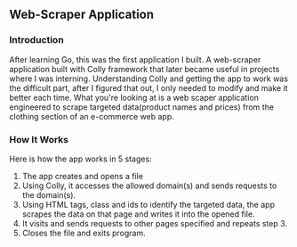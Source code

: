## Web-Scraper Application
### Introduction
After learning Go, this was the first application I built. A web-scraper application built with Colly framework that later became useful in projects where I was interning. Understanding Colly and getting the app to work was the difficult part, after I figured that out, I only needed to modify and make it better each time.
What you're looking at is a web scaper application engineered to scrape targeted data(product names and prices) from the clothing section of an e-commerce web app.
  
### How It Works
Here is how the app works in 5 stages:
1. The app creates and opens a file
2. Using Colly, it accesses the allowed domain(s) and sends requests to the domain(s).
3. Using HTML tags, class and ids to identify the targeted data, the app scrapes the data on that page and writes it into the opened file.
4. It visits and sends requests to other pages specified and repeats step 3.
5. Closes the file and exits program.

